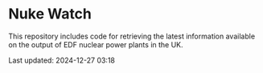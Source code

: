 # Nuke Watch

This repository includes code for retrieving the latest information available on the output of EDF nuclear power plants in the UK.

Last updated: 2024-12-27 03:18